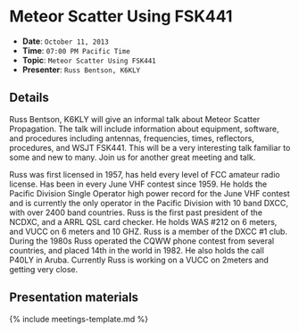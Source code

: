 # Meteor Scatter Using FSK441

* **Date**: `October 11, 2013`
* **Time**: `07:00 PM Pacific Time`
* **Topic**: `Meteor Scatter Using FSK441`
* **Presenter**: `Russ Bentson, K6KLY`

## Details

Russ Bentson, K6KLY will give an informal talk about Meteor Scatter Propagation.  The talk will include information about equipment, software, and procedures including antennas, frequencies, times, reflectors, procedures, and WSJT FSK441.  This will be a very interesting talk familiar to some and new to many.  Join us for another great meeting and talk.

Russ was first licensed in 1957, has held every level of FCC amateur radio license.  Has been in every June VHF contest since 1959.  He holds the Pacific Division Single Operator high power record for the June VHF contest and is currently the only operator in the Pacific Division with 10 band DXCC, with over 2400 band countries.  Russ is the first past president of the NCDXC, and a ARRL QSL card checker.  He holds WAS #212 on 6 meters, and VUCC on 6 meters and 10 GHZ.  Russ is a member of the DXCC #1 club.  During the 1980s Russ operated the CQWW phone contest from several countries, and placed 14th in the world in 1982.  He also holds the call P40LY in Aruba.  Currently Russ is working on a VUCC on 2meters and getting very close.

## Presentation materials

{% include meetings-template.md %}


